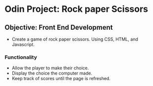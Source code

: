 # Odin Project: Rock paper Scissors

## Objective:  Front End Development
- Create a game of rock paper scissors.  Using CSS, HTML, and Javascript.

### Functionality
- Allow the player to make their choice.
- Display the choice the computer made.
- Keep track of scores until the page is refreshed.
